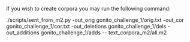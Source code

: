 If you wish to create corpora you may run the following command:

./scripts/sent_from_m2.py -out_orig gonito_challenge_1/orig.txt -out_cor gonito_challenge_1/cor.txt -out_deletions gonito_challenge_1/dels -out_additions gonito_challenge_1/adds -- text_corpora_m2/all.m2

